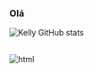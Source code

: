 ### Olá
![Kelly GitHub stats](https://github-readme-stats.vercel.app/api?username=Kelly-Araujo&show_icons=true&theme=tokyonight)

<div style="display: inline_block"><br/>
<img align="center" alt="html" src="https://img.shields.io/badge/HTML5-E34F26?style=for-the-badge&logo=html5&logoColor=white"/>
  
</div>
